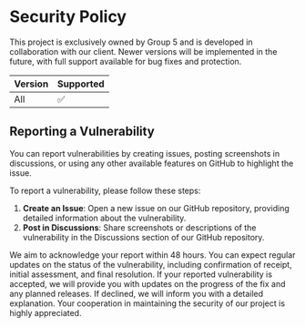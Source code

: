 # Security Policy

This project is exclusively owned by Group 5 and is developed in collaboration with our client. Newer versions will be implemented in the future, with full support available for bug fixes and protection.

| Version | Supported          |
| ------- | ------------------ |
| All     | :white_check_mark: |

## Reporting a Vulnerability

You can report vulnerabilities by creating issues, posting screenshots in discussions, or using any other available features on GitHub to highlight the issue.

To report a vulnerability, please follow these steps:

1. **Create an Issue**: Open a new issue on our GitHub repository, providing detailed information about the vulnerability.
2. **Post in Discussions**: Share screenshots or descriptions of the vulnerability in the Discussions section of our GitHub repository.

We aim to acknowledge your report within 48 hours. You can expect regular updates on the status of the vulnerability, including confirmation of receipt, initial assessment, and final resolution. If your reported vulnerability is accepted, we will provide you with updates on the progress of the fix and any planned releases. If declined, we will inform you with a detailed explanation. Your cooperation in maintaining the security of our project is highly appreciated.
